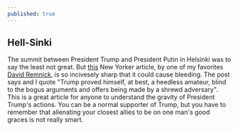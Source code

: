 ```yaml
---
published: true
---
```

## Hell-**Sink**i
The summit between President Trump and President Putin in Helsinki was to say the least not great. But [this](https://www.newyorker.com/news/daily-comment/the-unwinding-of-donald-trump) New Yorker article, by one of my favorites [David Remnick](https://www.newyorker.com/contributors/david-remnick), is so incivesely sharp that it could cause bleeding. The post says and I quote "Trump proved himself, at best, a heedless amateur, blind to the bogus arguments and offers being made by a shrewd adversary". This is a great article for anyone to understand the gravity of President Trump's actions. You can be a normal supporter of Trump, but  you have to remember that alienating your closest allies to be on one man's good graces is not really smart.
